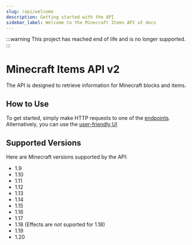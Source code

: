 ```yaml
---
slug: /api/welcome
description: Getting started with the API
sidebar_label: Welcome to the Minecraft Items API v2 docs
---
```


:::warning
This project has reached end of life and is no longer supported.
:::

# Minecraft Items API v2
The API is designed to retrieve information for Minecraft blocks and items.

## How to Use
To get started, simply make HTTP requests to one of the [endpoints](/api/available-endpoints). Alternatively, you can use the [user-friendly UI](https://mc-api.petarmc.com)

## Supported Versions

Here are Minecraft versions supported by the API:

- 1.9
- 1.10
- 1.11
- 1.12
- 1.13
- 1.14
- 1.15
- 1.16
- 1.17
- 1.18 (Effects are not suported for 1.18)
- 1.19
- 1.20

